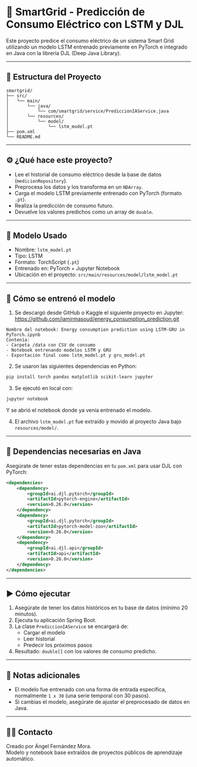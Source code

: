 # 🔌 SmartGrid - Predicción de Consumo Eléctrico con LSTM y DJL

Este proyecto predice el consumo eléctrico de un sistema Smart Grid utilizando un modelo LSTM entrenado previamente en PyTorch e integrado en Java con la librería DJL (Deep Java Library).

---

## 📁 Estructura del Proyecto

```
smartgrid/
├── src/
│   └── main/
│       └── java/
│           └── com/smartgrid/service/PrediccionIAService.java
│       └── resources/
│           └── model/
│               └── lstm_model.pt
├── pom.xml
└── README.md
```

---

## ⚙️ ¿Qué hace este proyecto?

- Lee el historial de consumo eléctrico desde la base de datos (`medicionRepository`).
- Preprocesa los datos y los transforma en un `NDArray`.
- Carga el modelo LSTM previamente entrenado con PyTorch (formato `.pt`).
- Realiza la predicción de consumo futuro.
- Devuelve los valores predichos como un array de `double`.

---

## 🧠 Modelo Usado

- Nombre: `lstm_model.pt`
- Tipo: LSTM
- Formato: TorchScript (`.pt`)
- Entrenado en: PyTorch + Jupyter Notebook
- Ubicación en el proyecto: `src/main/resources/model/lstm_model.pt`

---

## 🧪 Cómo se entrenó el modelo

1. Se descargó desde GitHub o Kaggle el siguiente proyecto en Jupyter: https://github.com/iamirmasoud/energy_consumption_prediction.git

```
Nombre del notebook: Energy consumption prediction using LSTM-GRU in PyTorch.ipynb
Contenía:
- Carpeta /data con CSV de consumo
- Notebook entrenando modelos LSTM y GRU
- Exportación final como lstm_model.pt y gru_model.pt
```

2. Se usaron las siguientes dependencias en Python:

```bash
pip install torch pandas matplotlib scikit-learn jupyter
```

3. Se ejecutó en local con:

```bash
jupyter notebook
```

Y se abrió el notebook donde ya venía entrenado el modelo.

4. El archivo `lstm_model.pt` fue extraído y movido al proyecto Java bajo `resources/model/`.

---

## 🔧 Dependencias necesarias en Java

Asegúrate de tener estas dependencias en tu `pom.xml` para usar DJL con PyTorch:

```xml
<dependencies>
    <dependency>
        <groupId>ai.djl.pytorch</groupId>
        <artifactId>pytorch-engine</artifactId>
        <version>0.26.0</version>
    </dependency>
    <dependency>
        <groupId>ai.djl.pytorch</groupId>
        <artifactId>pytorch-model-zoo</artifactId>
        <version>0.26.0</version>
    </dependency>
    <dependency>
        <groupId>ai.djl.api</groupId>
        <artifactId>api</artifactId>
        <version>0.26.0</version>
    </dependency>
</dependencies>
```

---

## ▶️ Cómo ejecutar

1. Asegúrate de tener los datos históricos en tu base de datos (mínimo 20 minutos).
2. Ejecuta tu aplicación Spring Boot.
3. La clase `PrediccionIAService` se encargará de:
    - Cargar el modelo
    - Leer historial
    - Predecir los próximos pasos
4. Resultado: `double[]` con los valores de consumo predicho.

---

## 📌 Notas adicionales

- El modelo fue entrenado con una forma de entrada específica, normalmente `1 x 30` (una serie temporal con 30 pasos).
- Si cambias el modelo, asegúrate de ajustar el preprocesado de datos en Java.

---

## 🧑‍💻 Contacto

Creado por Ángel Fernández Mora.  
Modelo y notebook base extraídos de proyectos públicos de aprendizaje automático.
